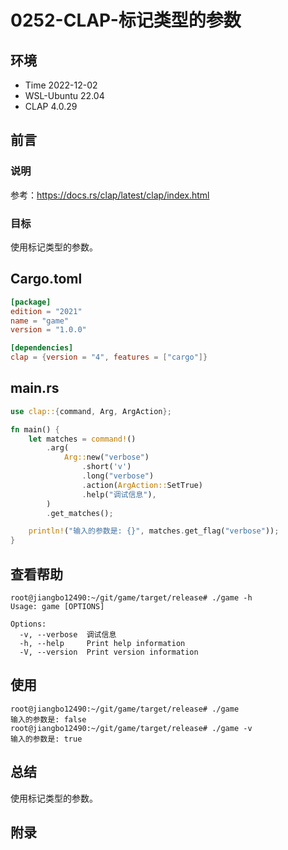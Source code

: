 # 0252-CLAP-标记类型的参数

## 环境

- Time 2022-12-02
- WSL-Ubuntu 22.04
- CLAP 4.0.29

## 前言

### 说明

参考：<https://docs.rs/clap/latest/clap/index.html>

### 目标

使用标记类型的参数。

## Cargo.toml

```toml
[package]
edition = "2021"
name = "game"
version = "1.0.0"

[dependencies]
clap = {version = "4", features = ["cargo"]}
```

## main.rs

```Rust
use clap::{command, Arg, ArgAction};

fn main() {
    let matches = command!()
        .arg(
            Arg::new("verbose")
                .short('v')
                .long("verbose")
                .action(ArgAction::SetTrue)
                .help("调试信息"),
        )
        .get_matches();

    println!("输入的参数是: {}", matches.get_flag("verbose"));
}
```

## 查看帮助

```text
root@jiangbo12490:~/git/game/target/release# ./game -h
Usage: game [OPTIONS]

Options:
  -v, --verbose  调试信息
  -h, --help     Print help information
  -V, --version  Print version information
```

## 使用

```text
root@jiangbo12490:~/git/game/target/release# ./game
输入的参数是: false
root@jiangbo12490:~/git/game/target/release# ./game -v
输入的参数是: true
```

## 总结

使用标记类型的参数。

## 附录
